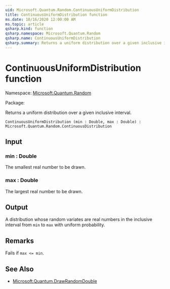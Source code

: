 ```yaml
---
uid: Microsoft.Quantum.Random.ContinuousUniformDistribution
title: ContinuousUniformDistribution function
ms.date: 10/16/2020 12:00:00 AM
ms.topic: article
qsharp.kind: function
qsharp.namespace: Microsoft.Quantum.Random
qsharp.name: ContinuousUniformDistribution
qsharp.summary: Returns a uniform distribution over a given inclusive interval.
---
```


# ContinuousUniformDistribution function

Namespace: [Microsoft.Quantum.Random](xref:Microsoft.Quantum.Random)

Package: [](https://nuget.org/packages/)


Returns a uniform distribution over a given inclusive interval.

```Q#
ContinuousUniformDistribution (min : Double, max : Double) : Microsoft.Quantum.Random.ContinuousDistribution
```


## Input

### min : Double

The smallest real number to be drawn.


### max : Double

The largest real number to be drawn.



## Output

A distribution whose random variates are real numbers in the inclusiveinterval from `min` to `max` with uniform probability.

## Remarks

Fails if `max <= min`.

## See Also

- [Microsoft.Quantum.DrawRandomDouble](xref:Microsoft.Quantum.DrawRandomDouble)